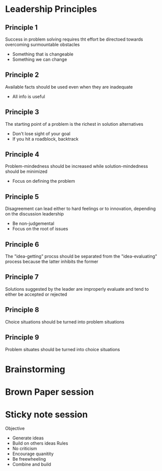 # Leadership Principles
## Principle 1
Success in problem solving requires tht effort be directoed towards overcoming surmountable obstacles
* Something that is changeable
* Something we can change
## Principle 2
Available facts should be used even when they are inadequate
* All info is useful
## Principle 3
The starting point of a problem is the richest in solution alternatives
* Don't lose sight of your goal
* If you hit a roadblock, backtrack
## Principle 4
Problem-mindedness should be increased while solution-mindedness should be minimized
* Focus on defining the problem
## Principle 5
Disagreement can lead either to hard feelings or to innovation, depending on the discussion leadership
* Be non-judgemental
* Focus on the root of issues
## Principle 6
The "idea-getting" procss should be separated from the "idea-evaluating" process because the latter inhibits the former
## Principle 7
Solutions suggested by the leader are improperly evaluate and tend to either be accepted or rejected
## Principle 8
Choice situations should be turned into problem situations
## Principle 9
Problem situates should be turned into choice situations

# Brainstorming
# Brown Paper session
# Sticky note session
Objective
* Generate ideas
* Build on others ideas
Rules
* No criticism
* Encourage quanitity
* Be freewheeling
* Combine and build
